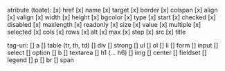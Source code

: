 atribute (toate):
[x] href
[x] name
[x] target
[x] border
[x] colspan
[x] align
[x] valign
[x] width
[x] height
[x] bgcolor
[x] type
[x] start
[x] checked
[x] disabled
[x] maxlength
[x] readonly
[x] size
[x] value
[x] multiple
[x] selected
[x] cols
[x] rows
[x] alt
[x] max
[x] step
[x] src
[x] title

tag-uri:
[] a
[] table (tr, th, td)
[] div
[] strong
[] ul
[] ol
[] li
[] form
[] input
[] select
[] option
[] b
[] textarea
[] h1 (… h6)
[] img
[] center
[] fieldset
[] legend
[] p
[] br
[] span
